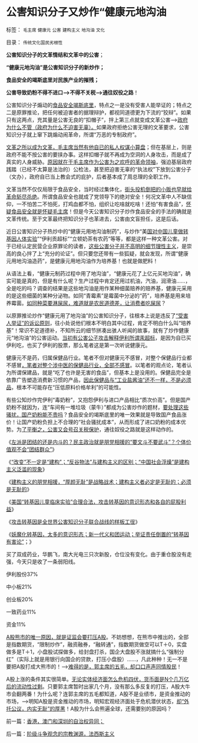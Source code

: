 # 公害知识分子又炒作“健康元地沟油

标签： `毛主席` `健康元` `公害` `建构主义` `地沟油` `文化` 

目录： `传统文化国民劣根性`

**公害知识分子的文革情结和文革中的公害**；

**“健康元地沟油”是公害知识分子的新炒作；**

**食品安全的竭斯底里对民族产业的摧残；**

**公害导致奶粉不得不进口——>不得不关税——>通往奴役之路**！

公害知识分子煽动的[食品安全竭斯底里](../../../2012/7/12/食品安全的竭斯底酝酿着民粹冲击波.md)，特点之一是没有受害人能举证的；特点之二是原罪推论，把任何被迫害者的据理辩护，都视同道德更为下流的“狡辩”。如果只有这两点，充其量是公害无良的“扣帽子”，拌上第三点就变成文革公害——>[政府为什么不管（政府为什么不迫害无辜）。](../../../2011/8/15/胡乱批评政府的国民劣根性.md)如果政府拒绝公害无理的文革要求，公害知识分子就上窜下跳煽动闹革命，所谓“万恶的专制政府”。

[文革之所以成为文革，毛主席当然有他自已的私人权谋小算盘](../../../2009/7/3/看看毛主席是怎样发动文革反腐的.md)；但在基层上，则是政府不能不按公害的要挟办事。这样扣帽子就不再成为空洞的人身攻击，而是成了真实的人身威胁。[原因就在于毛主席作为公害为之欢呼的革命领袖](../../../2009/7/5/历史责任归咎于毛主席是不公正的.md)，强迫基层政府践踏（已经不太算是法治的）公检法，甚至把迫害无辜的“执法权”下放到公害分子（文办），政府自已当上教会式的庇护，后者基本成了周总理的全职工作。

文革当然不仅仅局限于食品安全，当时经过集体化，[街头投机倒把的小贩也早就给革命斩尽杀绝](../../../2009/9/4/暂住证，遣返制度，和户籍制度的关系.md)。所谓食品安全也就成了党领导下的绝对安全！何况文革中人不缺信仰，一不怕苦二不怕死，打鸡血都不怕，组织让吃啥就吃啥！还怕“有害食品”，[怀疑食品安全就是怀疑毛主席](../../../2012/4/19/食品安全竭斯底里的文革喧闹.md)！但是今天公害知识分子炒作食品安全的手法的确就是文革传统。至于文革最终把知识分子也革进去，公害由文盲担任，这是后话。

近日公害知识分子热炒中的“健康元用地沟油制药”，与炒作“美[国对中国儿童做转基因人体实验](../../../2012/9/4/美国“转基因儿童临床实验”合理合法.md)”“伊利贡超标”“立顿奶茶有农药”等等，都是这样一种文革公害。对于已经认定民营企业原罪论的读者，[这些公害分子并不高明的细节理性主义](../../../2012/5/7/乌托邦的诸神与天堂.md)，是崇高的良心拌了上“充分的论证”。但只要您还带有一些狐疑，就会发现，所谓“健康元用地沟油造药”，是健康元用地沟油作为培养基！也就是做肥料！

从语法上看，“健康元制药过程中用了地沟油”，“健康元花了上亿元买地沟油”，确实可能是真的，但是有什么呢？生产过程中肯定还用过机油，汽油，润滑油……，全是吃的吗？调查的结果是这些地沟油是用作某种细菌赔养的赔养基，健康元采用的是这些细菌的某种分泌物。如同“青霉素”是霉菌中分泌的“药”，培养基是用来培养霉菌。[如同种菜要淋屎尿，难道就是农民道德差，让消费者吃屎尿](../../../2012/2/13/食品安全不必歇斯底里，造假也需要成本.md)？

以原罪推论炒作“健康元用了地沟油”的公害知识分子，往根本上说是违反了[“受害人举证”的诉讼原则](../../../2012/4/25/“受害者举证”排除斯大林正义.md)，往小处说他们根本不明白其中过程，肯定不明白什么叫“培养基”！常识不足道德补，不知所云的细节拼凑出骇人听闻的故事，就有了炒作健康元“地沟油”的公害运动。[当初有公害公子攻击解释伊利所谓汞超标](../../../2012/7/11/乳业向国际接轨的公害特色.md)，是因为自已买伊利吃，也买了伊利的股票，那么笔者这是第一次听说健康元。

健康元不是药，归属保健品行业。笔者不但对健康元不感冒，对整个保健品行业都不感冒[，笔者对整个涉中医的保健品行业，全部不感冒](../../../2012/3/5/活熊取胆就是最不坏的解决方案.md)。以笔者的观点论，笔者认为所谓保建品，就是“吃了也许是无害的食品”，但基本上是没用的。保健品完全是依靠广告塑造消费新习惯的产品，[因此保健品与“工业盐酱油”还不一样，不是必须品](../../../2012/6/18/不应鼓励炒作食品安全的竭斯底里.md)，根本不可能存在“压低原料价格牟利”的可能性。

有些公知炒作完伊利“毒奶粉”，又抱怨伊利与进口产品相比“质次价高”。但是国产奶粉不就因为，连“车间有一堆垃圾（蒙牛）”都成为公害炒作的题材，[要处理这些骚扰，国产奶粉能不贵吗](../../../2011/6/18/非法举报伊利，合法造谣金龙鱼.md)？食品安全的竭斯底里的唯一效果就是导致国产食品涨价！让国产奶粉负担上不合理的“社会骚扰成本”，从而形成了进口奶粉的成本优势。为[了平衡之，公害又会号召关税保护](../../../2011/9/21/关税仅仅是又一种税！而已.md)，通往奴役之路就是这样动作的。



《[左派是团结的还是内斗的？民主政治就是朋党相援的“要文斗不要武斗”？个体价值观不会“团结群众”](../../../2012/9/4/民主就是朋党相援的“要文斗不要武斗”吗？.md)》

《[“改变”不一定是“建构”；“反谷物法”与建构主义的区别；“中国社会浮燥”是建构主义泛滥的现象](../../../2012/9/4/建构主义者必然朋党相援“阶级斗争”.md)》

《[建构主义的朋党相援，“厚颜无耻”是战略战术；建构主义者必定是无耻的；必须是无耻的](../../../2012/9/4/建构主义者的“厚颜无耻”是战略战术.md)》

《[美国“转基因儿童临床实验”合理合法，攻击转基因的意识形态和各自的屁股利益](../../../2012/9/4/美国“转基因儿童临床实验”合理合法.md)》

《[攻击转基因是全世界公害知识分子联合战线的样板工徎](../../../2012/9/4/全世界公害团结起来的样板工徎.md)》

《[妖魔化转基因，太多的意识形态；新一代义和团运动；举证责任倒置的“转基因有害论”](../../../2012/9/5/举证责任倒置的“转基因有害论”；.md)；》



买了双成药业，华鹏飞，南大光电三只次新股，仓位没有变化。由于重仓股没有走强，今天只是收了一条弱阳线。

伊利股份37%

中小板21%

创业板20%

一致药业11%

资金11%

[A股熊市的唯一原因，就是证监会要打压A股](../../../2012/8/28/损人不利已的愚暴贱民.md)。不妨想想，在熊市中推出的，全部是指数期货，“限制炒作”，融资融券，“融转通”，指数期货做空可以T＋0，实盘做多是T＋1，小盘股试探做多，给封盘打杀，国企大盘股不涨就搞什么“强制分红”（实际上就是用银行向国企的贷款，打压小盘股）……，凡此种种！无一不是要把A股打成大熊市的！——>[难得的是，郭主席的五毛，却口口声声同情股民](../../../2012/7/16/如果公有制是低效益的，证监会的政策就在制造漫漫熊市.md)！

A股上涨的条件其实很简单。[无论实体经济面怎么危机四伏，货币面是N个几万亿后的流动性过剩](../../../2012/1/9/特权经济下的民企市盈率无限高！.md)。只要郭主席暂时出家几个月，没有那么多反复的打压，A股大牛市会翻两番！为什么呢？连郭主席的五毛都知道，A股不是业绩市，是资金推动的市场，——>明知A股是资金推动的市场，明知宏观经济面处于危机潜伏状态，[却“外托公议，内实无耻”的厚黑](../../../2009/9/24/为什么说民粹就是极左.md)！A股为什么会熊遍全球，还需要别的原因吗？



前一篇：[香港，澳门和深圳的自治权异同；](../../../2012/9/6/香港，澳门和深圳的自治权异同；.md)

后一篇：[阶级斗争观念的宗教渊源，法西斯主义](../../../2012/9/7/阶级斗争观念的宗教渊源，法西斯主义.md)